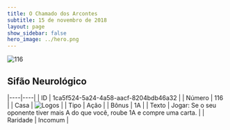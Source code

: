 ```yaml
---
title: O Chamado dos Arcontes
subtitle: 15 de novembro de 2018
layout: page
show_sidebar: false
hero_image: ../hero.png
---
```


![116](https://cdn.keyforgegame.com/media/card_front/pt/341_116_CW34G484FFRV_pt.png)

## Sifão Neurológico

|----|----|
| ID | 1ca5f524-5a24-4a58-aacf-8204bdb46a32 |
| Número | 116 |
| Casa | ![Logos](https://archonarcana.com/images/thumb/c/ce/Logos.png/22px-Logos.png "Logos") |
| Tipo | Ação |
| Bônus | 1A |
| Texto | Jogar: Se o seu oponente tiver mais A do que você, roube 1A e compre uma carta. |
| Raridade | Incomum |
